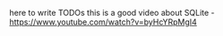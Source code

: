 here to write TODOs
this is a good video about SQLite - https://www.youtube.com/watch?v=byHcYRpMgI4
